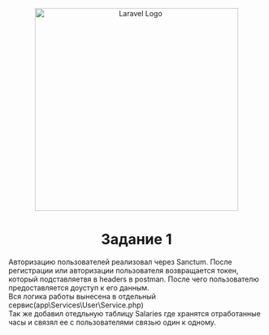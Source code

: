<p align="center"><a href="https://laravel.com" target="_blank"><img src="https://raw.githubusercontent.com/laravel/art/master/logo-lockup/5%20SVG/2%20CMYK/1%20Full%20Color/laravel-logolockup-cmyk-red.svg" width="400" alt="Laravel Logo"></a></p>

<h1 align="center">Задание 1</h1>

<p>Авторизацию пользователей реализовал через Sanctum. 
    После регистрации или авторизации пользователя возвращается токен, который подставляетвя в headers в postman. 
    После чего пользователю предоставляется доуступ к его данным. <br>
    Вся логика работы вынесена в отдельный сервис(app\Services\User\Service.php) <br>
    Так же добавил отедльную таблицу Salaries где хранятся отработанные часы и связял ее с пользователями связью один к одному.
</p>
